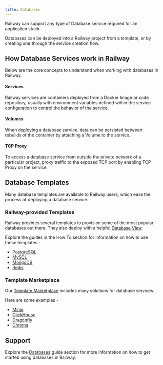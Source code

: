 ```yaml
---
title: Databases
---
```


Railway can support any type of Database service required for an application stack.

Databases can be deployed into a Railway project from a template, or by creating one through the service creation flow.

## How Database Services work in Railway

Below are the core concepts to understand when working with databases in Railway.

#### Services
Railway services are containers deployed from a Docker Image or code repository, usually with environment variables defined within the service configuration to control the behavior of the service.

#### Volumes
When deploying a database service, data can be persisted between rebuilds of the container by attaching a Volume to the service.

#### TCP Proxy
To access a database service from outside the private network of a particular project, proxy traffic to the exposed TCP port by enabling TCP Proxy on the service.

## Database Templates

Many database templates are available to Railway users, which ease the process of deploying a database service.

### Railway-provided Templates

Railway provides several templates to provision some of the most popular databases out there.  They also deploy with a helpful [Database View](/guides/database-view).  

Explore the guides in the How To section for information on how to use these templates - 
- [PostgreSQL](/guides/postgresql)
- [MySQL](/guides/mysql)
- [MongoDB](/guides/mongodb)
- [Redis](/guides/redis)


### Template Marketplace

Our <a href="https://railway.com/templates" target="_blank">Template Marketplace</a> includes many solutions for database services.

Here are some examples - 
- [Minio](https://railway.com/template/SMKOEA)
- [ClickHouse](https://railway.com/template/clickhouse)
- [Dragonfly](https://railway.com/template/dragonfly)
- [Chroma](https://railway.com/template/tifygm)

## Support

Explore the [Databases](/guides/databases) guide section for more information on how to get started using databases in Railway.
